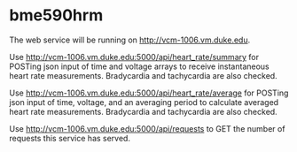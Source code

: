 # bme590hrm

The web service will be running on http://vcm-1006.vm.duke.edu.

Use http://vcm-1006.vm.duke.edu:5000/api/heart_rate/summary for POSTing json input of time and voltage arrays to receive instantaneous heart rate measurements. Bradycardia and tachycardia are also checked.

Use http://vcm-1006.vm.duke.edu:5000/api/heart_rate/average for POSTing json input of time, voltage, and an averaging period to calculate averaged heart rate measurements. Bradycardia and tachycardia are also checked.

Use http://vcm-1006.vm.duke.edu:5000/api/requests to GET the number of requests this service has served.